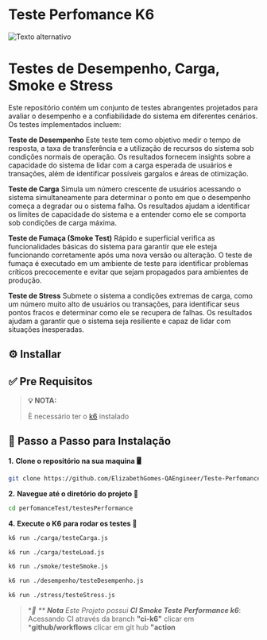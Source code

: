 # Teste Perfomance K6

![Texto alternativo](OrangeHRM.png)

# Testes de Desempenho, Carga, Smoke e Stress
Este repositório contém um conjunto de testes abrangentes projetados para avaliar o desempenho e a confiabilidade do sistema em diferentes cenários. Os testes implementados incluem:

**Teste de Desempenho**
Este teste tem como objetivo medir o tempo de resposta, a taxa de transferência e a utilização de recursos do sistema sob condições normais de operação. Os resultados fornecem insights sobre a capacidade do sistema de lidar com a carga esperada de usuários e transações, além de identificar possíveis gargalos e áreas de otimização.

**Teste de Carga**
Simula um número crescente de usuários acessando o sistema simultaneamente para determinar o ponto em que o desempenho começa a degradar ou o sistema falha. Os resultados ajudam a identificar os limites de capacidade do sistema e a entender como ele se comporta sob condições de carga máxima.

**Teste de Fumaça (Smoke Test)**
Rápido e superficial verifica as funcionalidades básicas do sistema para garantir que ele esteja funcionando corretamente após uma nova versão ou alteração. O teste de fumaça é executado em um ambiente de teste para identificar problemas críticos precocemente e evitar que sejam propagados para ambientes de produção.

**Teste de Stress**
Submete o sistema a condições extremas de carga, como um número muito alto de usuários ou transações, para identificar seus pontos fracos e determinar como ele se recupera de falhas. Os resultados ajudam a garantir que o sistema seja resiliente e capaz de lidar com situações inesperadas.



## ⚙️ Installar


## ✅ Pre Requisitos

> **💡 NOTA:**
> 
> È necessário ter o [k6](https://grafana.com/docs/k6/latest/set-up/install-k6/)  instalado



## 📝 Passo a Passo para Instalação




**1.** **Clone o repositório na sua maquina 🖥️**

```bash
git clone https://github.com/ElizabethGomes-QAEngineer/Teste-Perfomance-K6.git
```

**2.** **Navegue até o diretório do projeto 📂**

```bash
cd perfomanceTest/testesPerformance
```


**4.** **Execute o K6 para rodar os testes 🚀**


```bash
k6 run ./carga/testeCarga.js
```

```bash
k6 run ./carga/testeLoad.js
```

```bash
k6 run ./smoke/testeSmoke.js
```


```bash
k6 run ./desempenho/testeDesempenho.js
```

```bash
k6 run ./stress/testeStress.js
```

>
>**📜 ** **Nota** Este Projeto possui **CI Smoke Teste Performance k6***:
>Acessando CI através da branch **"ci-k6"**
>clicar em ***github/workflows**
>clicar em git hub **"action**
